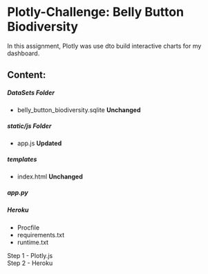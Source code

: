 # Plotly-Challenge: Belly Button Biodiversity<br>

In this assignment, Plotly was use dto build interactive charts for my dashboard.<br>

## Content:
##### DataSets Folder 
* belly_button_biodiversity.sqlite **Unchanged**
##### static/js Folder
* app.js **Updated**
##### templates
* index.html **Unchanged**
##### app.py

##### Heroku
* Procfile
* requirements.txt
* runtime.txt


Step 1 - Plotly.js<br>
Step 2 - Heroku<br>

